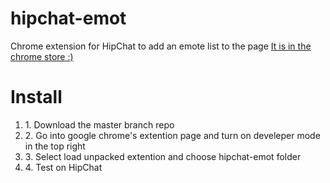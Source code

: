 hipchat-emot
============

Chrome extension for HipChat to add an emote list to the page 
<a href="https://chrome.google.com/webstore/detail/hipchat-emot/bbnfjminggbnmhkhjpnadlgpnjchbppa" >It is in the chrome store :)</a>

Install
=======
<ol>
  <li>1. Download the master branch repo</li>
  <li>2. Go into google chrome's extention page and turn on develeper mode in the top right</li>
  <li>3. Select load unpacked extention and choose hipchat-emot folder</li>
  <li>4. Test on HipChat</li>
</ol>

